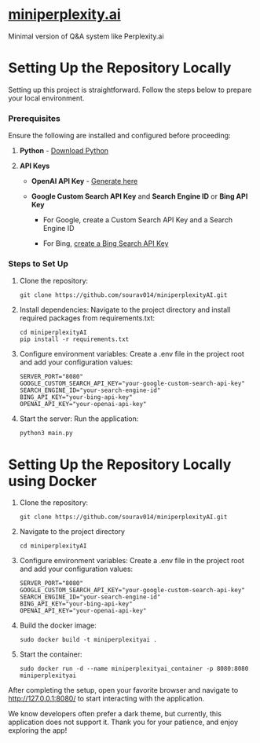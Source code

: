 # [miniperplexity.ai](https://miniperplexityai.up.railway.app/)
Minimal version of Q&amp;A system like Perplexity.ai

Setting Up the Repository Locally
=================================
Setting up this project is straightforward. Follow the steps below to prepare your local environment.
### Prerequisites
Ensure the following are installed and configured before proceeding:
1.  **Python** - [Download Python](https://www.python.org/downloads/)
    
2.  **API Keys**
    
    *   **OpenAI API Key** - [Generate here](https://platform.openai.com/account/api-keys)
        
    *   **Google Custom Search API Key** and **Search Engine ID** or **Bing API Key**
        
        *   For Google, create a Custom Search API Key and a Search Engine ID
            
        *   For Bing, [create a Bing Search API Key](https://www.microsoft.com/en-us/bing/apis/bing-search-api-v7)
            
### Steps to Set Up
1.  Clone the repository:
    ```
    git clone https://github.com/sourav014/miniperplexityAI.git
    ```
    
2.  Install dependencies: Navigate to the project directory and install required packages from requirements.txt:
    ```
    cd miniperplexityAI
    pip install -r requirements.txt
    ```
    
3.  Configure environment variables: Create a .env file in the project root and add your configuration values:
    ```
    SERVER_PORT="8080"
    GOOGLE_CUSTOM_SEARCH_API_KEY="your-google-custom-search-api-key"
    SEARCH_ENGINE_ID="your-search-engine-id"
    BING_API_KEY="your-bing-api-key"
    OPENAI_API_KEY="your-openai-api-key"
    ```
    
4.  Start the server: Run the application:
    ```
    python3 main.py
    ```

Setting Up the Repository Locally using Docker
==============================================
1.  Clone the repository:
    ```
    git clone https://github.com/sourav014/miniperplexityAI.git
    ```
2.  Navigate to the project directory
    ```
    cd miniperplexityAI
    ```
3.  Configure environment variables: Create a .env file in the project root and add your configuration values:
    ```
    SERVER_PORT="8080"
    GOOGLE_CUSTOM_SEARCH_API_KEY="your-google-custom-search-api-key"
    SEARCH_ENGINE_ID="your-search-engine-id"
    BING_API_KEY="your-bing-api-key"
    OPENAI_API_KEY="your-openai-api-key"
    ```
4.  Build the docker image:
    ```
    sudo docker build -t miniperplexityai .
    ```
4.  Start the container:
    ```
    sudo docker run -d --name miniperplexityai_container -p 8080:8080 miniperplexityai
    ```

After completing the setup, open your favorite browser and navigate to http://127.0.0.1:8080/ to start interacting with the application. 

We know developers often prefer a dark theme, but currently, this application does not support it. Thank you for your patience, and enjoy exploring the app!
